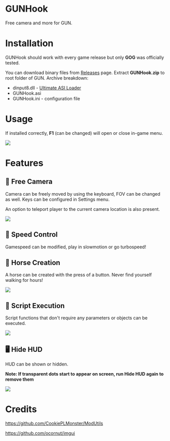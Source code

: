 ﻿# GUNHook

Free camera and more for GUN.

# Installation

GUNHook should work with every game release but only **GOG** was officially tested.

You can download binary files from [Releases](https://github.com/ermaccer/GUNHook/) page. Extract **GUNHook.zip**
to root folder of GUN.
Archive breakdown:

 - dinput8.dll - [Ultimate ASI Loader](https://github.com/ThirteenAG/Ultimate-ASI-Loader/)
 - GUNHook.asi 
 - GUNHook.ini - configuration file


# Usage

If installed correctly, **F1** (can be changed) will open or close in-game menu.

![](https://i.imgur.com/WYNil88.jpg)


# Features

## 🎥 Free Camera

Camera can be freely moved by using the keyboard, FOV can be changed as well.
Keys can be configured in Settings menu.

An option to teleport player to the current camera location is also present.

![](https://i.imgur.com/6LiejC9.jpg)

## 🐌 Speed Control

Gamespeed can be modified, play in slowmotion or go turbospeed!

## 🐎 Horse Creation

A horse can be created with the press of a button. Never find yourself walking for hours!

![](https://i.imgur.com/yZKX6rp.jpg)

## 📝 Script Execution

Script functions that don't require any parameters or objects can be executed.

![](https://i.imgur.com/62aoquU.jpg)


## 🖥 Hide HUD

HUD can be shown or hidden. 

**Note: If transparent dots start to appear on screen, run Hide HUD again to remove them**

![](https://i.imgur.com/MSS7OGJ.jpg)

# Credits

https://github.com/CookiePLMonster/ModUtils

https://github.com/ocornut/imgui